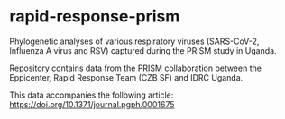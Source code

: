 # rapid-response-prism

Phylogenetic analyses of various respiratory viruses (SARS-CoV-2, Influenza A virus and RSV) captured during the PRISM study in Uganda.

Repository contains data from the PRISM collaboration between the Eppicenter, Rapid Response Team (CZB SF) and IDRC Uganda. 

This data accompanies the following article:
https://doi.org/10.1371/journal.pgph.0001675 

